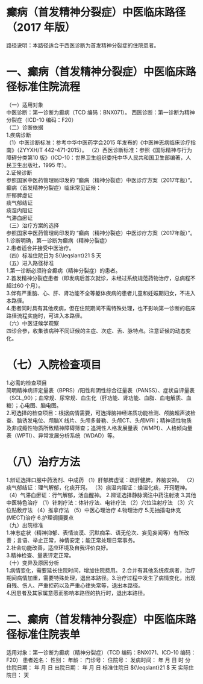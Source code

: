 # 癫病（首发精神分裂症）中医临床路径 （2017 年版）  
路径说明：本路径适合于西医诊断为首发精神分裂症的住院患者。  
# 一、癫病（首发精神分裂症）中医临床路径标准住院流程  
（一）适用对象  
中医诊断：第一诊断为癫病（TCD 编码：BNX071）。 西医诊断：第一诊断为精神分裂症（ICD-10 编码：F20）  
（二）诊断依据  
1.疾病诊断  
（1）中医诊断标准：参考中华中医药学会2015 年发布的《中医神志病临床诊疗指南》（ZYYXH/T 442-471-2015）。  （2）西医诊断标准：参照《国际精神与行为障碍分类第10 版》（ICD-10：世界卫生组织委托中华人民共和国卫生部编著，人民卫生出版社，1995 年）。  
2.证候诊断  
参照国家中医药管理局印发的 “癫病（精神分裂症）中医诊疗方案（2017年版）”。  
癫病（首发精神分裂症）临床常见证候：  
肝郁脾虚证  
痰气郁结证  
痰湿内阻证  
气滞血瘀证  
（三）治疗方案的选择  
参照国家中医药管理局印发的 “癫病（精神分裂症）中医诊疗方案（2017年版）”。  
1.诊断明确，第一诊断为癫病（精神分裂症）  
2.患者适合并接受中医治疗。  
（四）标准住院日为 ${\leqslant}21 $ 天  
（五）进入路径标准  
1.第一诊断必须符合癫病（精神分裂症）的患者。  
2.首发精神分裂症患者（即发病后首次就诊，未经过系统规范药物治疗，总病程不超过60 个月）。  
3.伴有严重脑、心、肝、肾功能不全等躯体疾病的患者儿童和妊娠期妇女，不进入本路径。  
4.患者同时具有其他疾病，但在住院期间不需特殊处理，也不影响第一诊断的临床路径流程实施时，可进入本路径。  
（六）中医证候学观察  
四诊合参，收集该病种不同证候的主症、次症、舌、脉特点。注意证候的动态变化。  
# （七）入院检查项目  
1.必需的检查项目  
简明精神病评定量表（BPRS）/阳性和阴性综合征量表（PANSS）、症状自评量表（SCL_90）；血常规、尿常规、血生化（肝功能、肾功能、血脂、血电解质、血糖）；心电图、脑电图。  
2.可选择的检查项目：根据病情需要，可选择脑神经递质功能检测、颅脑超声波检查、脑诱发电位、颅脑X 线片、头颅多普勒、头颅CT、头颅MRI；精神活性物质及非成瘾性物质所致精神障碍筛查；追溯性人格发展量表（WMPI）、人格倾向量表（WPTI）、异常发展分析系统（WDAD）等。  
# （八）治疗方法  
1.辨证选择口服中药汤剂、中成药 （1）肝郁脾虚证：疏肝健脾，养脑安神。 （2）痰气郁结证：理气解郁，化痰开窍。 （3）痰湿内阻证：燥湿化痰，开窍醒神。 （4）气滞血瘀证：行气解郁，活血醒神。  2.辨证选择静脉滴注中药注射液  3.其他中医特色治疗 （1）针刺疗法：体针疗法、电针疗法 （2）穴位注射疗法 （3）穴位贴敷疗法 （4）推拿疗法 （5）中医心理治疗 4.物理治疗 5.无抽搐电休克(MECT)治疗  6.护理调摄要点  
（九）出院标准  
1.神志症状（精神抑郁、表情淡漠、沉默痴呆、语无伦次、妄见妄闻等）有所改善；言语、举止正常，神情安定；能正常处理日常事务。  
2.社会功能改善，适应环境及自我评价良好。  
3.精神检查、量表评定正常。  
（十）变异及原因分析  
1.病情变化，需要延长住院时间，增加住院费用。 2.合并有其他系统疾病者，治疗期间病情加重，需要特殊处理，退出本路径。3.治疗过程中发生了病情变化，出现自残、伤人、严重拒药以及严重心律失常等，退出本路径。  
4.因患者及其家属意愿而影响本路径的执行时，退出本路径。  
# 二、癫病（首发精神分裂症）中医临床路径标准住院表单  
适用对象：第一诊断为癫病（精神分裂症）（TCD 编码：BNX071、ICD-10 编码：F20） 患者姓名：          性别：    年龄：    门诊号：         住院号：            发病时间：   年  月  日  时  分  住院日期：   年  月  日 出院日期：   年  月   日 标准住院日 ${\leqslant}21 $ 天                 实际住院日：       天  
